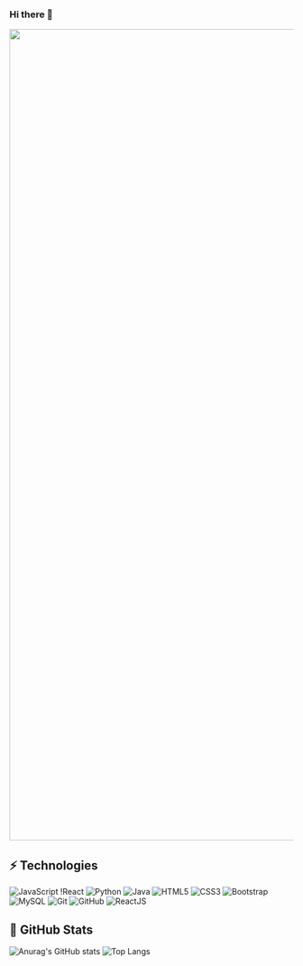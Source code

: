 ### Hi there 👋

<p align="center">
  <img width="1438" alt="ScreenShot" src="https://github.com/hackmaven/hackmaven/assets/133597071/f4bf5626-fe27-4fc7-863b-a85890469400">
</p>


## ⚡ Technologies

![JavaScript](https://img.shields.io/badge/-JavaScript-black?style=flat-square&logo=javascript)
!React
![Python](https://img.shields.io/badge/-Python-black?style=flat-square&logo=Python)
![Java](https://img.shields.io/badge/-java-E34A86?style=flat-square&logo=java)
![HTML5](https://img.shields.io/badge/-HTML5-E34F26?style=flat-square&logo=html5&logoColor=white)
![CSS3](https://img.shields.io/badge/-CSS3-1572B6?style=flat-square&logo=css3)
![Bootstrap](https://img.shields.io/badge/-Bootstrap-563D7C?style=flat-square&logo=bootstrap)
![MySQL](https://img.shields.io/badge/-MySQL-black?style=flat-square&logo=mysql)
![Git](https://img.shields.io/badge/-Git-black?style=flat-square&logo=git)
![GitHub](https://img.shields.io/badge/-GitHub-181717?style=flat-square&logo=github)
![ReactJS](https://img.shields.io/badge/-GitHub-181717?style=flat-square&logo=react)

## 📑 GitHub Stats

![Anurag's GitHub stats](https://github-readme-stats.vercel.app/api?username=bushraaksoy&show_icons=true&theme=transparent)
![Top Langs](https://github-readme-stats.vercel.app/api/top-langs/?username=bushraaksoy&hide=TeX&layout=compact)


<!--
**BushraAks/BushraAks** is a ✨ _special_ ✨ repository because its `README.md` (this file) appears on your GitHub profile.

Here are some ideas to get you started:

- 🔭 I’m currently working on ...
- 🌱 I’m currently learning ...
- 👯 I’m looking to collaborate on ...
- 🤔 I’m looking for help with ...
- 💬 Ask me about ...
- 📫 How to reach me: ...
- 😄 Pronouns: ...
- ⚡ Fun fact: ...
-->
